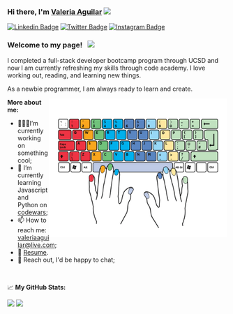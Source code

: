 ### Hi there, I'm <a href="" target="_blank">Valeria Aguilar</a> <img src="https://media.giphy.com/media/hvRJCLFzcasrR4ia7z/giphy.gif" width="25px">

[![Linkedin Badge](https://img.shields.io/badge/-LinkedIn-0e76a8?style=flat-square&logo=Linkedin&logoColor=white)](https://linkedin.com/in/vaal/)
[![Twitter Badge](https://img.shields.io/badge/-Twitter-00acee?style=flat-square&logo=Twitter&logoColor=white)](https://twitter.com/valeriaaguilaar)
[![Instagram Badge](https://img.shields.io/badge/-Instagram-e4405f?style=flat-square&logo=Instagram&logoColor=white)](https://instagram.com/vaaleriaaguilar/)



### Welcome to my page! &nbsp; ![](https://visitor-badge.glitch.me/badge?page_id=vaal96.vaal96)

I completed a full-stack developer bootcamp program through UCSD and now I am currently refreshing my skills through code academy. I love working out, reading, and learning new things.

As a newbie programmer, I am always ready to learn and create. 

<img align="right" alt="GIF" src="Keyboardillustrator1.png" width="408" height="318" />
  

**More about me:**

- 👩🏽‍💻I’m currently working on something cool;
- 👾 I’m currently learning Javascript and Python on [codewars](https://www.codewars.com/users/vaal96);
- 📫 How to reach me: valeriaaguilar@live.com;
- 📝 [Resume](https://docs.google.com/document/d/1tNQ0jwMONCCEeLH62ZTFOo9a9syCSlfQVn5OoNRa0Gk/edit?usp=sharing).
- 💬 Reach out, I'd be happy to chat;

</br>

📈 **My GitHub Stats:**

<p>
  <img height="180em" src="https://github-readme-stats.vercel.app/api?username=Vaal96&show_icons=true&hide_border=true&&count_private=true&include_all_commits=true" />
  <img height="180em" src="https://github-readme-stats.vercel.app/api/top-langs/?username=Vaal96&exclude_repo=KNN-Image-Classification&show_icons=true&hide_border=true&layout=compact&langs_count=8"/>
</p>

